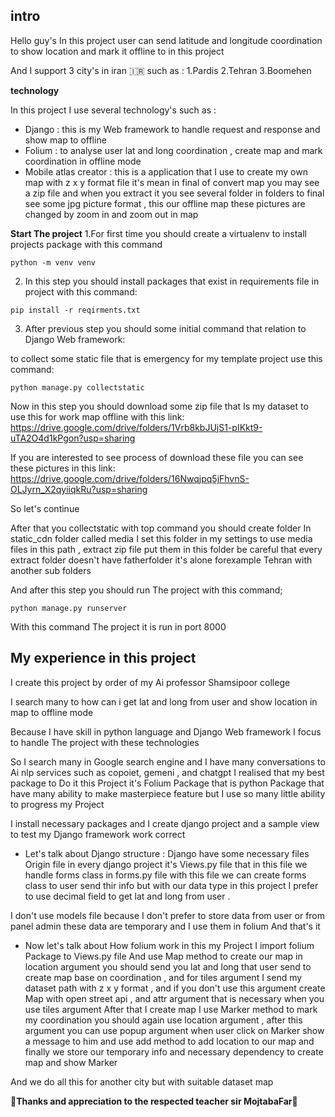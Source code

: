 ## intro

Hello guy's 
In this project user can send latitude and longitude coordination to show location and mark it offline to in this project

And I support 3 city's in iran 🇮🇷 such as :
1.Pardis
2.Tehran
3.Boomehen

**technology**

In this project I use several technology's such as :
- Django : this is my Web framework to handle request and response and show map to offline
- Folium : to analyse user lat and long coordination , create map and mark coordination in offline mode
- Mobile atlas creator : this is a application that I use to create my own map with z x y format file it's mean in final of convert map you may see a zip file and when you extract it you see several folder in folders to final see some jpg picture format , this our offline map these pictures are changed by zoom in and zoom out in map 

**Start The project**
1.For first time you should create a virtualenv to install projects package with this command 
```
python -m venv venv
```

2. In this step you should install packages that exist in requirements file in project with this command:
```
pip install -r reqirments.txt
```
3. After previous step you should some initial command that relation to Django Web framework: 

to collect some static file that is emergency for my template project use this command: 
```
python manage.py collectstatic
```
Now in this step you should download some zip file that Is my dataset to use this for work map offline with this link:
[]()https://drive.google.com/drive/folders/1Vrb8kbJUjS1-pIKkt9-uTA2O4d1kPgon?usp=sharing

If you are interested to see process of download these file you can see these pictures in this link:
[]()https://drive.google.com/drive/folders/16Nwqjpq5jFhvnS-OLJyrn_X2qyiiqkRu?usp=sharing

So let's continue 

After that you collectstatic with top command you should create folder In static_cdn folder called media I set this folder in my settings to use media files in this path , extract zip file put them in this folder be careful that every extract folder doesn't have fatherfolder it's alone forexample Tehran with another sub folders  

And after this step you should run The project with this command;
```
python manage.py runserver
```
With this command The project it is run in port 8000

## My experience in this project 
I create this project by order of my Ai professor Shamsipoor college 

I search many to how can i get lat and long from user and show location in map to offline mode 

Because I have skill in python language and Django Web framework I focus to handle The project with these technologies 

So I search many in Google search engine and I have many conversations to Ai nlp services such as copoiet,  gemeni , and chatgpt I realised that my best package to Do it this Project it's Folium Package that is python Package that have many ability to make masterpiece feature but I use so many little ability to progress my Project 

I install necessary packages and I create django project and a sample view to test my Django framework work correct

- Let's talk about Django structure :
Django have some necessary files 
Origin file in every django project it's Views.py file that in this file we handle  forms class in forms.py file with this file we can create forms class to user send thir info but with our data type in this project I prefer to use decimal field to get lat and long from user .

I don't use models file because I don't prefer to store data from user or from panel admin these data are temporary and I use them in folium 
And that's it

- Now let's talk about How folium work in this my Project 
I import folium Package to Views.py file 
And use Map method to create our map in location argument you should send you lat and long that user send to create map base on coordination , and for tiles argument I send my dataset path with z x y format , and if you don't use this argument create Map with open street api , and attr argument that is necessary when you use tiles argument 
After that I create map I use Marker method to mark my coordination you should again use location argument , after this argument you can use popup argument when user click on Marker show a message to him and use add method to add location to our map and finally we store our temporary info and necessary dependency to create map and show Marker 

And we do all this for another city but with suitable dataset map

**🌹Thanks and appreciation to the respected teacher sir MojtabaFar🌹**
